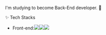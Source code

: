 I'm studying to become Back-End developer. 👋

✨ Tech Stacks
* Front-end:<span><img src="https://img.shields.io/badge/HTML5-E34F26?style=flat-square&logo=HTML5&logoColor=white"/></span><span><img src="https://img.shields.io/badge/CSS3-1572B6?style=flat-square&logo=CSS3&logoColor=white"/></span><span><img src="https://img.shields.io/badge/JavaScript-F7DF1E?style=flat-square&logo=JavaScript&logoColor=white"/></span>
<!--
**ieeh1016/ieeh1016** is a ✨ _special_ ✨ repository because its `README.md` (this file) appears on your GitHub profile.

Here are some ideas to get you started:

- 🔭 I’m currently working on ...
- 🌱 I’m currently learning ...
- 👯 I’m looking to collaborate on ...
- 🤔 I’m looking for help with ...
- 💬 Ask me about ...
- 📫 How to reach me: ...
- 😄 Pronouns: ...
- ⚡ Fun fact: ...
-->
